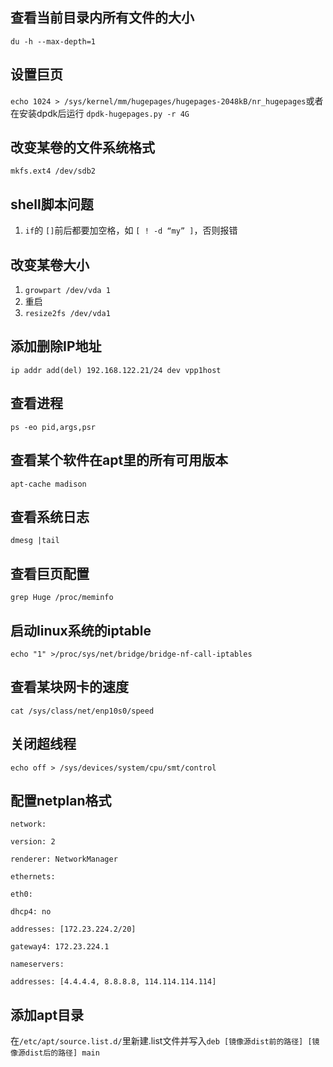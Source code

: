 ## 查看当前目录内所有文件的大小

`du -h --max-depth=1`

## 设置巨页

`echo 1024 > /sys/kernel/mm/hugepages/hugepages-2048kB/nr_hugepages`或者在安装dpdk后运行 `dpdk-hugepages.py -r 4G`

## 改变某卷的文件系统格式

`mkfs.ext4 /dev/sdb2`

## shell脚本问题

1. `if`的 `[]`前后都要加空格，如 `[ ! -d “my” ]`，否则报错

## 改变某卷大小

1. `growpart /dev/vda 1`
2. 重启
3. `resize2fs /dev/vda1`

## 添加删除IP地址

`ip addr add(del) 192.168.122.21/24 dev vpp1host`

## 查看进程

`ps -eo pid,args,psr`

## 查看某个软件在apt里的所有可用版本

`apt-cache madison`

## 查看系统日志

`dmesg |tail`

## 查看巨页配置

`grep Huge /proc/meminfo`

## 启动linux系统的iptable

`echo "1" >/proc/sys/net/bridge/bridge-nf-call-iptables`

## 查看某块网卡的速度

`cat /sys/class/net/enp10s0/speed`

## 关闭超线程

`echo off > /sys/devices/system/cpu/smt/control`

## 配置netplan格式

`network:   `

`version: 2   `

`renderer: NetworkManager   `

`ethernets:         `

`eth0:                 `

`dhcp4: no                 `

`addresses: [172.23.224.2/20]                 `

`gateway4: 172.23.224.1                 `

`nameservers:                         `

`addresses: [4.4.4.4, 8.8.8.8, 114.114.114.114]`

## 添加apt目录
在`/etc/apt/source.list.d/`里新建.list文件并写入`deb [镜像源dist前的路径] [镜像源dist后的路径] main`
